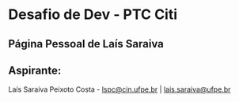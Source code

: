 # Desafio de Dev - PTC Citi


## Página Pessoal de Laís Saraiva


## Aspirante:
Laís Saraiva Peixoto Costa - lspc@cin.ufpe.br | lais.saraiva@ufpe.br
